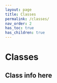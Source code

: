```yaml
---
layout: page
title: Classes
permalink: /classes/
nav_order: 2
has_toc: true
has_children: true
---
```


# Classes

## Class info here
